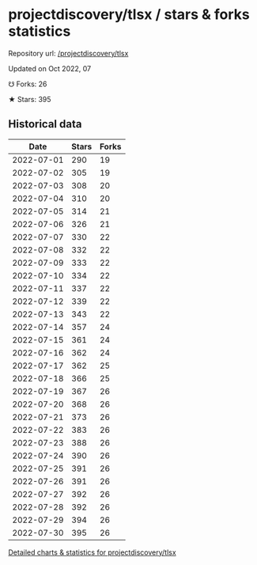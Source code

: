 # projectdiscovery/tlsx / stars & forks statistics

Repository url: [/projectdiscovery/tlsx](https://github.com/projectdiscovery/tlsx)

Updated on Oct 2022, 07

☋ Forks: 26

★ Stars: 395

## Historical data
| Date | Stars | Forks |
|------|-------|-------|
| 2022-07-01 | 290 | 19 | 
| 2022-07-02 | 305 | 19 | 
| 2022-07-03 | 308 | 20 | 
| 2022-07-04 | 310 | 20 | 
| 2022-07-05 | 314 | 21 | 
| 2022-07-06 | 326 | 21 | 
| 2022-07-07 | 330 | 22 | 
| 2022-07-08 | 332 | 22 | 
| 2022-07-09 | 333 | 22 | 
| 2022-07-10 | 334 | 22 | 
| 2022-07-11 | 337 | 22 | 
| 2022-07-12 | 339 | 22 | 
| 2022-07-13 | 343 | 22 | 
| 2022-07-14 | 357 | 24 | 
| 2022-07-15 | 361 | 24 | 
| 2022-07-16 | 362 | 24 | 
| 2022-07-17 | 362 | 25 | 
| 2022-07-18 | 366 | 25 | 
| 2022-07-19 | 367 | 26 | 
| 2022-07-20 | 368 | 26 | 
| 2022-07-21 | 373 | 26 | 
| 2022-07-22 | 383 | 26 | 
| 2022-07-23 | 388 | 26 | 
| 2022-07-24 | 390 | 26 | 
| 2022-07-25 | 391 | 26 | 
| 2022-07-26 | 391 | 26 | 
| 2022-07-27 | 392 | 26 | 
| 2022-07-28 | 392 | 26 | 
| 2022-07-29 | 394 | 26 | 
| 2022-07-30 | 395 | 26 | 


[Detailed charts & statistics for projectdiscovery/tlsx](https://reviewgithub.com/rep/projectdiscovery/tlsx)
